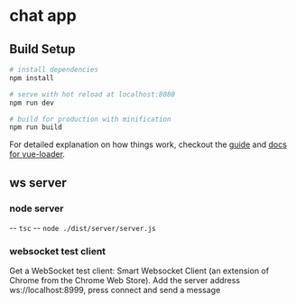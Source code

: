 # chat app



## Build Setup

``` bash
# install dependencies
npm install

# serve with hot reload at localhost:8080
npm run dev

# build for production with minification
npm run build
```

For detailed explanation on how things work, checkout the [guide](http://vuejs-templates.github.io/webpack/) and [docs for vue-loader](http://vuejs.github.io/vue-loader).


## ws server

### node server
-- `tsc`
-- `node ./dist/server/server.js`

### websocket test client
 Get a WebSocket test client:  Smart Websocket Client (an extension of Chrome from the Chrome Web Store).
 Add the server address ws://localhost:8999, press connect and send a message

